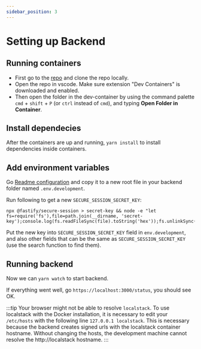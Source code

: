 ```yaml
---
sidebar_position: 3
---
```


# Setting up Backend

## Running containers
- First go to the [repo](https://github.com/graasp/graasp) and clone the repo locally.
- Open the repo in vscode. Make sure extension "Dev Containers" is downloaded and enabled.
- Then open the folder in the dev-container by using the command palette `cmd` + `shift` + `P` (or `ctrl` instead of `cmd`), and typing **Open Folder in Container**.

## Install dependecies
After the containers are up and running, `yarn install` to install dependencies inside containers.

## Add environment variables
Go [Readme configuration](https://github.com/graasp/graasp#configuration) and copy it to a new root file in your backend folder named `.env.development`.

Run following to get a new `SECURE_SESSION_SECRET_KEY`:
```
npx @fastify/secure-session > secret-key && node -e "let fs=require('fs'),file=path.join(__dirname, 'secret-key');console.log(fs.readFileSync(file).toString('hex'));fs.unlinkSync(file)"
```

Put the new key into `SECURE_SESSION_SECRET_KEY` field in `env.development`, and also other fields that can be the same as `SECURE_SESSION_SECRET_KEY` (use the search function to find them).

## Running backend

Now we can `yarn watch` to start backend.

If everything went well, go `https://localhost:3000/status`, you should see OK.

:::tip
Your browser might not be able to resolve `localstack`. To use localstack with the Docker installation, it is necessary to edit your `/etc/hosts` with the following line `127.0.0.1 localstack`. This is necessary because the backend creates signed urls with the localstack container hostname. Without changing the hosts, the development machine cannot resolve the http://localstack hostname.
:::